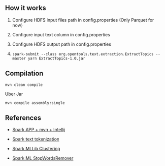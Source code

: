 ## How it works

1. Configure HDFS input files path in config.properties (Only Parquet for now)

2. Configure input text column in config.properties

3. Configure HDFS output path in config.properties

4. `spark-submit --class org.opentools.text.extraction.ExtractTopics --master yarn ExtractTopics-1.0.jar
`

## Compilation

```
mvn clean compile
```

Uber Jar
```
mvn compile assembly:single
```


## References

* [Spark APP + mvn + Intellij](http://knowdimension.com/en/data/create-a-spark-application-with-scala-using-maven-on-intellij/)

* [Spark text tokenization](https://community.hortonworks.com/articles/84781/spark-text-analytics-uncovering-data-driven-topics.html)

* [Spark MLLib Clustering](https://spark.apache.org/docs/1.6.1/mllib-clustering.html)

* [Spark ML StopWordsRemover](https://spark.apache.org/docs/1.6.0/ml-features.html#stopwordsremover)
